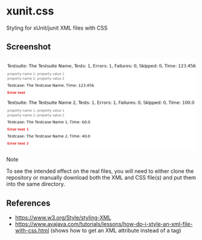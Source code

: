 # xunit.css
Styling for xUnit/junit XML files with CSS

## Screenshot
![Screenshot of XML styled with CSS](example1_with_css.png)

> [!NOTE]
> To see the intended effect on the real files,
> you will need to either clone the repository or
> manually download both the XML and CSS file(s)
> and put them into the same directory.

## References
* https://www.w3.org/Style/styling-XML
* https://www.avajava.com/tutorials/lessons/how-do-i-style-an-xml-file-with-css.html (shows how to get an XML attribute instead of a tag)
